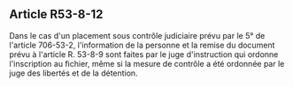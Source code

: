 Article R53-8-12
----
Dans le cas d'un placement sous contrôle judiciaire prévu par le 5° de l'article
706-53-2, l'information de la personne et la remise du document prévu à
l'article R. 53-8-9 sont faites par le juge d'instruction qui ordonne
l'inscription au fichier, même si la mesure de contrôle a été ordonnée par le
juge des libertés et de la détention.
